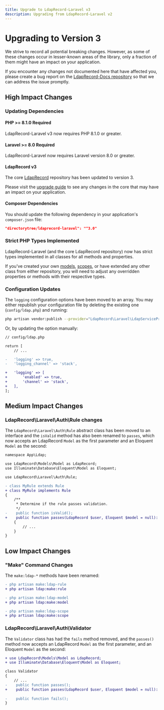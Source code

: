```yaml
---
title: Upgrade to LdapRecord-Laravel v3
description: Upgrading from LdapRecord-Laravel v2
---
```


# Upgrading to Version 3

We strive to record all potential breaking changes. However, as some of
these changes occur in lesser-known areas of the library, only a
fraction of them might have an impact on your application.

If you encounter any changes not documented here that have affected you,
please create a bug report on the [LdapRecord-Docs repository](https://github.com/DirectoryTree/LdapRecord-Docs/issues/new)
so that we can address the issue promptly.

## High Impact Changes

### Updating Dependencies

#### PHP >= 8.1.0 Required

LdapRecord-Laravel v3 now requires PHP 8.1.0 or greater.

#### Laravel >= 8.0 Required

LdapRecord-Laravel now requires Laravel version 8.0 or greater.

#### LdapRecord v3

The core [LdapRecord](/docs/core/v3) repository has been updated to version 3.

Please visit the [upgrade guide](/docs/core/v3/upgrading) to see any
changes in the core that may have an impact on your application.

#### Composer Dependencies

You should update the following dependency in your application's `composer.json` file:

```json
"directorytree/ldaprecord-laravel": "^3.0"
```

### Strict PHP Types Implemented

LdapRecord-Laravel (and the core LdapRecord repository) now has strict 
types implemented in all classes for all methods and properties.

If you've created your own [models](/docs/core/v3/models), [scopes](/docs/core/v3/model-scopes),
or have extended any other class from either repository, you will need to adjust any 
overridden properties or methods with their respective types.

### Configuration Updates

The `logging` configuration options have been moved to an array. You 
may either republish your configuration file by deleting the
existing one (`config/ldap.php`) and running:

```bash
php artisan vendor:publish --provider="LdapRecord\Laravel\LdapServiceProvider"
```

Or, by updating the option manually:

```diff
// config/ldap.php

return [
    // ...

-   'logging' => true,
-   'logging_channel' => 'stack',

+   'logging' => [
+       'enabled' => true,
+       'channel' => 'stack',
+   ],
];
```

## Medium Impact Changes

### LdapRecord\Laravel\Auth\Rule changes

The `LdapRecord\Laravel\Auth\Rule` abstract class has been moved to an interface and the
`isValid` method has also been renamed to `passes`, which now accepts an LdapRecord
`Model` as the first parameter and an Eloquent `Model` as the second:

```diff
namespace App\Ldap;

use LdapRecord\Models\Model as LdapRecord;
use Illuminate\Database\Eloquent\Model as Eloquent;

use LdapRecord\Laravel\Auth\Rule;

- class MyRule extends Rule
+ class MyRule implements Rule
{
    /**
     * Determine if the rule passes validation.
     */
-    public function isValid();
+    public function passes(LdapRecord $user, Eloquent $model = null): bool
    {
        // ...
    }
}
```

## Low Impact Changes

### "Make" Command Changes

The `make:ldap-*` methods have been renamed:

```diff
- php artisan make:ldap-rule
+ php artisan ldap:make:rule
```

```diff
- php artisan make:ldap-model
+ php artisan ldap:make:model
```

```diff
- php artisan make:ldap-scope
+ php artisan ldap:make:scope
```

### LdapRecord\Laravel\Auth\Validator

The `Validator` class has had the `fails` method removed, and the `passes()` method now accepts an LdapRecord
`Model` as the first parameter, and an Eloquent `Model` as the second:

```diff
+ use LdapRecord\Models\Model as LdapRecord;
+ use Illuminate\Database\Eloquent\Model as Eloquent;

class Validator
{
    // ...
-    public function passes();
+    public function passes(LdapRecord $user, Eloquent $model = null): bool;
    
-    public function fails();
}
```
